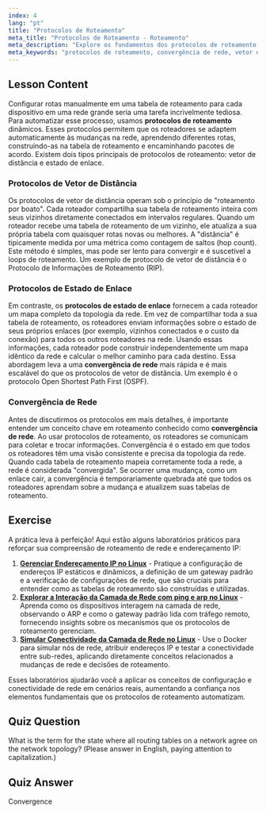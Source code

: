 ```yaml
---
index: 4
lang: "pt"
title: "Protocolos de Roteamento"
meta_title: "Protocolos de Roteamento - Roteamento"
meta_description: "Explore os fundamentos dos protocolos de roteamento em redes Linux. Este guia abrange protocolos de vetor de distância e estado de enlace, convergência de rede e como os roteadores constroem e mantêm tabelas de roteamento. Um tutorial perfeito para iniciantes."
meta_keywords: "protocolos de roteamento, convergência de rede, vetor de distância, estado de enlace, redes linux, tabela de roteamento, tutorial de rede, guia para iniciantes, comunicação de roteador"
---
```


## Lesson Content

Configurar rotas manualmente em uma tabela de roteamento para cada dispositivo em uma rede grande seria uma tarefa incrivelmente tediosa. Para automatizar esse processo, usamos **protocolos de roteamento** dinâmicos. Esses protocolos permitem que os roteadores se adaptem automaticamente às mudanças na rede, aprendendo diferentes rotas, construindo-as na tabela de roteamento e encaminhando pacotes de acordo. Existem dois tipos principais de protocolos de roteamento: vetor de distância e estado de enlace.

### Protocolos de Vetor de Distância

Os protocolos de vetor de distância operam sob o princípio de "roteamento por boato". Cada roteador compartilha sua tabela de roteamento inteira com seus vizinhos diretamente conectados em intervalos regulares. Quando um roteador recebe uma tabela de roteamento de um vizinho, ele atualiza a sua própria tabela com quaisquer rotas novas ou melhores. A "distância" é tipicamente medida por uma métrica como contagem de saltos (hop count). Este método é simples, mas pode ser lento para convergir e é suscetível a loops de roteamento. Um exemplo de protocolo de vetor de distância é o Protocolo de Informações de Roteamento (RIP).

### Protocolos de Estado de Enlace

Em contraste, os **protocolos de estado de enlace** fornecem a cada roteador um mapa completo da topologia da rede. Em vez de compartilhar toda a sua tabela de roteamento, os roteadores enviam informações sobre o estado de seus próprios enlaces (por exemplo, vizinhos conectados e o custo da conexão) para todos os outros roteadores na rede. Usando essas informações, cada roteador pode construir independentemente um mapa idêntico da rede e calcular o melhor caminho para cada destino. Essa abordagem leva a uma **convergência de rede** mais rápida e é mais escalável do que os protocolos de vetor de distância. Um exemplo é o protocolo Open Shortest Path First (OSPF).

### Convergência de Rede

Antes de discutirmos os protocolos em mais detalhes, é importante entender um conceito chave em roteamento conhecido como **convergência de rede**. Ao usar protocolos de roteamento, os roteadores se comunicam para coletar e trocar informações. Convergência é o estado em que todos os roteadores têm uma visão consistente e precisa da topologia da rede. Quando cada tabela de roteamento mapeia corretamente toda a rede, a rede é considerada "convergida". Se ocorrer uma mudança, como um enlace cair, a convergência é temporariamente quebrada até que todos os roteadores aprendam sobre a mudança e atualizem suas tabelas de roteamento.

## Exercise

A prática leva à perfeição! Aqui estão alguns laboratórios práticos para reforçar sua compreensão de roteamento de rede e endereçamento IP:

1. **[Gerenciar Endereçamento IP no Linux](https://labex.io/pt/labs/comptia-manage-ip-addressing-in-linux-592736)** - Pratique a configuração de endereços IP estáticos e dinâmicos, a definição de um gateway padrão e a verificação de configurações de rede, que são cruciais para entender como as tabelas de roteamento são construídas e utilizadas.
2. **[Explorar a Interação da Camada de Rede com ping e arp no Linux](https://labex.io/pt/labs/comptia-explore-network-layer-interaction-with-ping-and-arp-in-linux-592746)** - Aprenda como os dispositivos interagem na camada de rede, observando o ARP e como o gateway padrão lida com tráfego remoto, fornecendo insights sobre os mecanismos que os protocolos de roteamento gerenciam.
3. **[Simular Conectividade da Camada de Rede no Linux](https://labex.io/pt/labs/comptia-simulate-network-layer-connectivity-in-linux-592752)** - Use o Docker para simular nós de rede, atribuir endereços IP e testar a conectividade entre sub-redes, aplicando diretamente conceitos relacionados a mudanças de rede e decisões de roteamento.

Esses laboratórios ajudarão você a aplicar os conceitos de configuração e conectividade de rede em cenários reais, aumentando a confiança nos elementos fundamentais que os protocolos de roteamento automatizam.

## Quiz Question

What is the term for the state where all routing tables on a network agree on the network topology? (Please answer in English, paying attention to capitalization.)

## Quiz Answer

Convergence
